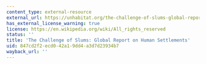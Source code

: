 ```yaml
---
content_type: external-resource
external_url: https://unhabitat.org/the-challenge-of-slums-global-report-on-human-settlements-2003
has_external_license_warning: true
license: https://en.wikipedia.org/wiki/All_rights_reserved
status: ''
title: 'The Challenge of Slums: Global Report on Human Settlements'
uid: 847cd2f2-ecd0-42a1-9dd4-a3d7d23934b7
wayback_url: ''
---
```

